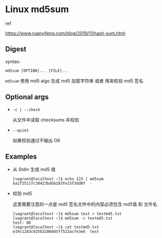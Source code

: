# Linux md5sum

ref

https://www.ruanyifeng.com/blog/2019/11/hash-sum.html

## Digest

syntax:

```
md5sum [OPTION]... [FILE]...
```

`md5sum` 使用 md5 algo 生成 md5 加密字符串 或者 用来校验 md5 签名

## Optional args

- `-c | --check`

  从文件中读取 checksums 并校验

- `--quiet`

  如果校验通过不输出 OK

## Examples

- 从 Stdin 生成 md5 值

  ```
  [vagrant@localhost ~]$ echo 123 | md5sum 
  ba1f2511fc30423bdbb183fe33f3dd0f  -
  ```

- 校验 md5

  这里需要注意的一点是 md5 签名文件中的内容必须包含 md5值 和 文件名

  ```
  [vagrant@localhost ~]$ md5sum test > testmd5.txt
  [vagrant@localhost ~]$ md5sum -c testmd5.txt 
  test: OK
  [vagrant@localhost ~]$ cat testmd5.txt 
  e19c1283c925b3206685ff522acfe3e6  test
  ```

  

